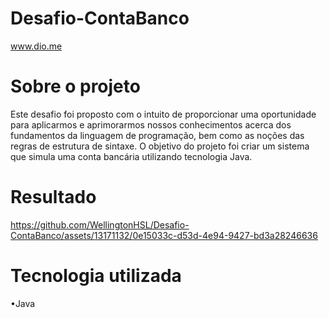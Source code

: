 # Desafio-ContaBanco
www.dio.me

# Sobre o projeto
Este desafio foi proposto com o intuito de proporcionar uma oportunidade para aplicarmos e aprimorarmos nossos conhecimentos acerca dos fundamentos da linguagem de programação, bem como as noções das regras de estrutura de sintaxe.
O objetivo do projeto foi criar um sistema que simula uma conta bancária utilizando tecnologia Java.

# Resultado

https://github.com/WellingtonHSL/Desafio-ContaBanco/assets/13171132/0e15033c-d53d-4e94-9427-bd3a28246636

# Tecnologia utilizada
•Java

